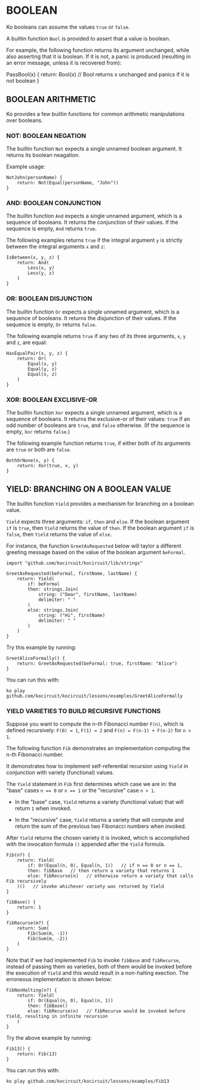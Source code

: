 # BOOLEAN

Ko booleans can assume the values `true` or `false`.

A builtin function `Bool` is provided to assert that a value is boolean.

For example, the following function returns its argument unchanged,
while also asserting that it is boolean. If it is not, a panic is produced
(resulting in an error message, unless it is recovered from):

PassBool(x) {
	return: Bool(x) // Bool returns x unchanged and panics if it is not boolean
}

## BOOLEAN ARITHMETIC

Ko provides a few builtin functions for common arithmetic manipulations over booleans.

### NOT: BOOLEAN NEGATION

The builtin function `Not` expects a single unnamed boolean argument.
It returns its boolean neagation.

Example usage:

	NotJohn(personName) {
		return: Not(Equal(personName, "John"))
	}

### AND: BOOLEAN CONJUNCTION

The builtin function `And` expects a single unnamed argument, which is a sequence of booleans.
It returns the conjunction of their values. If the sequence is empty, `And` returns `true`.

The following examples returns `true` if the integral argument `y` is strictly between
the integral arguments `x` and `z`:

	IsBetween(x, y, z) {
		return: And(
			Less(x, y)
			Less(y, z)
		)
	}

### OR: BOOLEAN DISJUNCTION

The builtin function `Or` expects a single unnamed argument, which is a sequence of booleans.
It returns the disjunction of their values. If the sequence is empty, `Or` returns `false`.

The following example returns `true` if any two of its three arguments, `x`, `y` and `z`, are equal:

	HasEqualPair(x, y, z) {
		return: Or(
			Equal(x, y)
			Equal(y, z)
			Equal(x, z)
		)
	}

### XOR: BOOLEAN EXCLISIVE-OR

The builtin function `Xor` expects a single unnamed argument, which is a sequence of booleans.
It returns the exclusive-or of their values: `true` if an odd number of booleans are `true`,
and `false` otherwise. (If the sequence is empty, `Xor` returns `false`.)

The following example function returns `true`,
if either both of its arguments are `true` or both are `false`.

	BothOrNone(x, y) {
		return: Xor(true, x, y)
	}

## YIELD: BRANCHING ON A BOOLEAN VALUE

The builtin function `Yield` provides a mechanism for branching on a boolean value.

`Yield` expects three arguments: `if`, `then` and `else`.
If the boolean argument `if` is `true`, then `Yield` returns the value of `then`.
If the boolean argument `if` is `false`, then `Yield` returns the value of `else`.

For instance, the function `GreetAsRequested` below will taylor
a different greeting message based on the value of the boolean
argument `beFormal`.

	import "github.com/kocircuit/kocircuit/lib/strings"

	GreetAsRequested(beFormal, firstName, lastName) {
		return: Yield(
			if: beFormal
			then: strings.Join(
				string: ("Dear", firstName, lastName)
				delimiter: " "
			)
			else: strings.Join(
				string: ("Hi", firstName)
				delimiter: " "
			)
		)
	}

Try this example by running:

	GreetAliceFormally() {
		return: GreetAsRequested(beFormal: true, firstName: "Alice")
	}

You can run this with:

	ko play github.com/kocircuit/kocircuit/lessons/examples/GreetAliceFormally

### YIELD VARIETIES TO BUILD RECURSIVE FUNCTIONS

Suppose you want to compute the n-th Fibonacci number `F(n)`,
which is defined recursively: `F(0) = 1`, `F(1) = 2` and
`F(n) = F(n-1) + F(n-2)` for `n > 1`.

The following function `Fib` demonstrates an implementation 
computing the n-th Fibonacci number.

It demonstrates how to implement self-referential recursion
using `Yield` in conjunction with variety (functional) values.

The `Yield` statement in `Fib` first determines which 
case we are in: the "base" cases `n == 0` or `n == 1` or
the "recursive" case `n > 1`.

* In the "base" case, `Yield` returns a variety (functional value)
that will return `1` when invoked.

* In the "recursive" case, `Yield` returns a variety that will
compute and return the sum of the previous two Fibonacci
numbers when invoked.

After `Yield` returns the chosen variety it is invoked,
which is accomplished with the invocation formula `()`
appended after the `Yield` formula.

	Fib(n?) {
		return: Yield(
			if: Or(Equal(n, 0), Equal(n, 1))   // if n == 0 or n == 1,
			then: fibBase   // then return a variety that returns 1
			else: fibRecurse[n]   // otherwise return a variety that calls Fib recursively
		)()   // invoke whichever variety was returned by Yield
	}

	fibBase() {
		return: 1
	}

	fibRecurse(m?) {
		return: Sum(
			Fib(Sum(m, -1))
			Fib(Sum(m, -2))
		)
	}

Note that if we had implemented `Fib` to invoke `fibBase` and `fibRecurse`,
instead of passing them as varieties, both of them would be invoked before
the execution of `Yield` and this would result in a non-halting exection.
The erroneous implementation is shown below:

	FibNonHalting(n?) {
		return: Yield(
			if: Or(Equal(n, 0), Equal(n, 1))
			then: fibBase()
			else: fibRecurse(n)   // fibRecurse would be invoked before Yield, resulting in infinite recursion
		)
	}

Try the above example by running:

	Fib13() {
		return: Fib(13)
	}

You can run this with:

	ko play github.com/kocircuit/kocircuit/lessons/examples/Fib13
